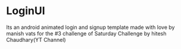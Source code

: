 # LoginUI
Its an android animated login and signup template made with love by manish vats for the #3 challenge of Saturday Challenge by hitesh Chaudhary(YT Channel)
